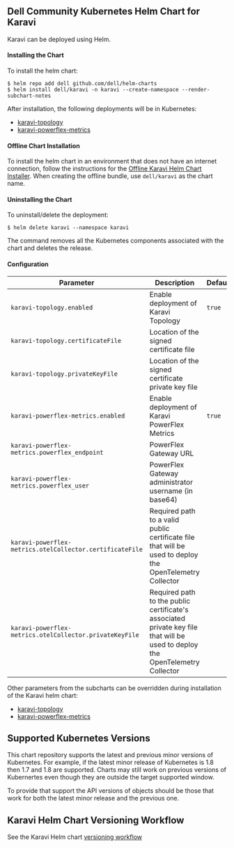 <!--
Copyright (c) 2020 Dell Inc., or its subsidiaries. All Rights Reserved.

Licensed under the Apache License, Version 2.0 (the "License");
you may not use this file except in compliance with the License.
You may obtain a copy of the License at

    http://www.apache.org/licenses/LICENSE-2.0
-->


## Dell Community Kubernetes Helm Chart for Karavi

Karavi can be deployed using Helm.

#### Installing the Chart
To install the helm chart:
```console
$ helm repo add dell github.com/dell/helm-charts
$ helm install dell/karavi -n karavi --create-namespace --render-subchart-notes
```
After installation, the following deployments will be in Kubernetes:
- [karavi-topology](../karavi-topology/README.md)
- [karavi-powerflex-metrics](../karavi-powerflex-metrics/README.md)

#### Offline Chart Installation
To install the helm chart in an environment that does not have an internet connection, follow the instructions for the [Offline Karavi Helm Chart Installer](./installer/README.md). When creating the offline bundle, use `dell/karavi` as the chart name.

#### Uninstalling the Chart
To uninstall/delete the deployment:
```console
$ helm delete karavi --namespace karavi 
```
The command removes all the Kubernetes components associated with the chart and deletes the release.

#### Configuration

| Parameter                                 | Description                                   | Default                                                 |
|-------------------------------------------|-----------------------------------------------|---------------------------------------------------------|
| `karavi-topology.enabled`                 | Enable deployment of Karavi Topology                        | `true`                                                  |
| `karavi-topology.certificateFile`         | Location of the signed certificate file    |  |
| `karavi-topology.privateKeyFile`          | Location of the signed certificate private key file |  |
| `karavi-powerflex-metrics.enabled`                 | Enable deployment of Karavi PowerFlex Metrics      | `true`                                                  |
| `karavi-powerflex-metrics.powerflex_endpoint`      | PowerFlex Gateway URL            | ` `                                                   |
| `karavi-powerflex-metrics.powerflex_user`                      | PowerFlex Gateway administrator username (in base64)                           | ` `                           |
| `karavi-powerflex-metrics.otelCollector.certificateFile`                           | Required path to a valid public certificate file that will be used to deploy the OpenTelemetry Collector                      | ` ` |
| `karavi-powerflex-metrics.otelCollector.privateKeyFile`                           | Required path to the public certificate's associated private key file that will be used to deploy the OpenTelemetry Collector                      | ` ` |

Other parameters from the subcharts can be overridden during installation of the Karavi helm chart:
- [karavi-topology](../karavi-topology/README.md)
- [karavi-powerflex-metrics](../karavi-powerflex-metrics/README.md)

## Supported Kubernetes Versions

This chart repository supports the latest and previous minor versions of Kubernetes. For example, if the latest minor release of Kubernetes is 1.8 then 1.7 and 1.8 are supported. Charts may still work on previous versions of Kubernertes even though they are outside the target supported window.

To provide that support the API versions of objects should be those that work for both the latest minor release and the previous one.

## Karavi Helm Chart Versioning Workflow
See the Karavi Helm chart [versioning workflow](./VERSIONING_WORKFLOW.md)